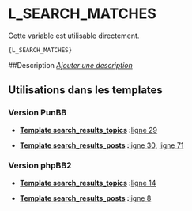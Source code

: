 # L_SEARCH_MATCHES


Cette variable est utilisable directement.

```html
{L_SEARCH_MATCHES}
```

##Description
[*Ajouter une description*](https://fa-tvars.appspot.com/var/L_SEARCH_MATCHES)

## Utilisations dans les templates

### Version PunBB

* __[Template search_results_topics](../tpl/var/punbb/search_results_topics.md#readme) :__[ligne 29](../tpl/src/punbb/search_results_topics.tpl#L29)

* __[Template search_results_posts](../tpl/var/punbb/search_results_posts.md#readme) :__[ligne 30](../tpl/src/punbb/search_results_posts.tpl#L30), [ligne 71](../tpl/src/punbb/search_results_posts.tpl#L71)

### Version phpBB2

* __[Template search_results_topics](../tpl/var/subsilver/search_results_topics.md#readme) :__[ligne 14](../tpl/src/subsilver/search_results_topics.tpl#L14)

* __[Template search_results_posts](../tpl/var/subsilver/search_results_posts.md#readme) :__[ligne 8](../tpl/src/subsilver/search_results_posts.tpl#L8)